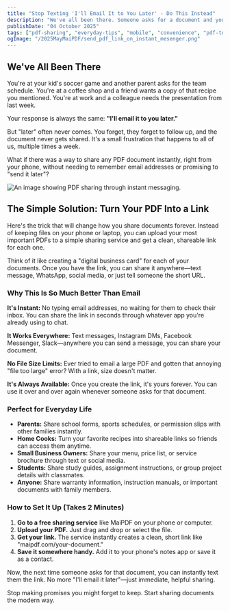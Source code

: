 ```yaml
---
title: "Stop Texting 'I'll Email It to You Later' - Do This Instead"
description: "We've all been there. Someone asks for a document and you promise to email it later. Here's a smarter way to share any PDF instantly using just your phone."
publishDate: "04 October 2025"
tags: ["pdf-sharing", "everyday-tips", "mobile", "convenience", "pdf-to-qr"]
ogImage: "/2025MayMaiPDF/send_pdf_link_on_instant_mesenger.png"
---
```


## We've All Been There

You're at your kid's soccer game and another parent asks for the team schedule. You're at a coffee shop and a friend wants a copy of that recipe you mentioned. You're at work and a colleague needs the presentation from last week.

Your response is always the same: **"I'll email it to you later."**

But "later" often never comes. You forget, they forget to follow up, and the document never gets shared. It's a small frustration that happens to all of us, multiple times a week.

What if there was a way to share any PDF document instantly, right from your phone, without needing to remember email addresses or promising to "send it later"?

![An image showing PDF sharing through instant messaging.](/2025MayMaiPDF/send_pdf_link_on_instant_mesenger.png)

## The Simple Solution: Turn Your PDF Into a Link

Here's the trick that will change how you share documents forever. Instead of keeping files on your phone or laptop, you can upload your most important PDFs to a simple sharing service and get a clean, shareable link for each one.

Think of it like creating a "digital business card" for each of your documents. Once you have the link, you can share it anywhere—text message, WhatsApp, social media, or just tell someone the short URL.

### Why This Is So Much Better Than Email

**It's Instant:** No typing email addresses, no waiting for them to check their inbox. You can share the link in seconds through whatever app you're already using to chat.

**It Works Everywhere:** Text messages, Instagram DMs, Facebook Messenger, Slack—anywhere you can send a message, you can share your document.

**No File Size Limits:** Ever tried to email a large PDF and gotten that annoying "file too large" error? With a link, size doesn't matter.

**It's Always Available:** Once you create the link, it's yours forever. You can use it over and over again whenever someone asks for that document.

### Perfect for Everyday Life

*   **Parents:** Share school forms, sports schedules, or permission slips with other families instantly.
*   **Home Cooks:** Turn your favorite recipes into shareable links so friends can access them anytime.
*   **Small Business Owners:** Share your menu, price list, or service brochure through text or social media.
*   **Students:** Share study guides, assignment instructions, or group project details with classmates.
*   **Anyone:** Share warranty information, instruction manuals, or important documents with family members.

### How to Set It Up (Takes 2 Minutes)

1.  **Go to a free sharing service** like MaiPDF on your phone or computer.
2.  **Upload your PDF.** Just drag and drop or select the file.
3.  **Get your link.** The service instantly creates a clean, short link like "maipdf.com/your-document."
4.  **Save it somewhere handy.** Add it to your phone's notes app or save it as a contact.

Now, the next time someone asks for that document, you can instantly text them the link. No more "I'll email it later"—just immediate, helpful sharing.

Stop making promises you might forget to keep. Start sharing documents the modern way.

